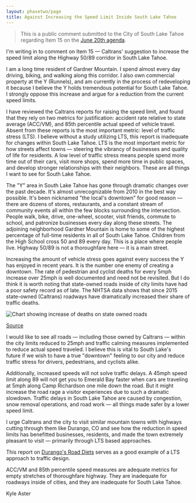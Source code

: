```yaml
---
layout: phasetwo/page
title: Against Increasing the Speed Limit Inside South Lake Tahoe
---
```


> This is a public comment submitted to the City of South Lake Tahoe regarding Item 15 on the [June 20th agenda](https://docs.google.com/gview?url=https%3A%2F%2Fgranicus_production_attachments.s3.amazonaws.com%2Fslt%2F5089f58293d6312485eca9123d20a9a40.pdf&embedded=true).

I'm writing in to comment on Item 15 — Caltrans' suggestion to increase the speed limit along the Highway 50/89 corridor in South Lake Tahoe.

I am a long time resident of Gardner Mountain. I spend almost every day driving, biking, and walking along this corridor. I also own commercial property at the Y (Runnels), and am currently in the process of redeveloping it because I believe the Y holds tremendous potential for South Lake Tahoe. I strongly oppose this increase and argue for a reduction from the current speed limits.

I have reviewed the Caltrans reports for raising the speed limit, and found that they rely on two metrics for justification: accident rate relative to state average (ACC/VM), and 85th percentile actual speed of vehicle travel. Absent from these reports is the most important metric: level of traffic stress (LTS). I believe without a study utilizing LTS, this report is inadequate for changes within South Lake Tahoe. LTS is the most important metric for how streets affect towns — steering the vibrancy of businesses and quality of life for residents. A low level of traffic stress means people spend more time out of their cars, visit more shops, spend more time in public spaces, and develop stronger relationships with their neighbors. These are all things I want to see for South Lake Tahoe.

The "Y" area in South Lake Tahoe has gone through dramatic changes over the past decade. It's almost unrecognizable from 2010 in the best way possible. It's been nicknamed "the local's downtown" for good reason — there are dozens of stores, restaurants, and a constant stream of community events all within the few blocks surrounding the intersection. People walk, bike, drive, one-wheel, scooter, visit friends, commute to school, and patronize businesses every day along these streets. The adjoining neighborhood Gardner Mountain is home to some of the highest percentage of full-time residents in all of South Lake Tahoe. Children from the High School cross 50 and 89 every day. This is a place where people live. Highway 50/89 is not a thoroughfare here — it is a main street.

Increasing the amount of vehicle stress goes against every success the Y has enjoyed in recent years. It is the number one enemy of creating a downtown. The rate of pedestrian and cyclist deaths for every 5mph increase over 25mph is well documented and need not be revisited. But I do think it is worth noting that state-owned roads inside of city limits have had a poor safety record as of late. The NHTSA data shows that since 2015 state-owned (Caltrans) roadways have dramatically increased their share of traffic deaths.

![Chart showing increase of deaths on state owned roads](https://assets.warpspire.com/images/southlake/annual-pedestrian-deaths-by-roadway-ownership.png)

[Source](https://data.bikeleague.org/nhtsa-data-bonus-roadway-ownership-data-shows-state-owned-roads-have-increasing-share-of-traffic-deaths/)

I would like to see all roads — including those owned by Caltrans — within the city limits reduced to 25mph and traffic calming measures implemented to reduce actual speed traveled. I believe this is vital to South Lake's future if we wish to have a true "downtown" feeling to our city and reduce traffic stress for drivers, pedestrians, and cyclists alike. 

Additionally, increased speeds will not solve traffic delays. A 45mph speed limit along 89 will not get you to Emerald Bay faster when cars are traveling at 5mph along Camp Richardson one mile down the road. But it might increase the road rage a visitor experiences due to such a dramatic slowdown. Traffic delays in South Lake Tahoe are caused by congestion, snow removal operations, and road work — all things made safer by a lower speed limit.

I urge Caltrans and the city to visit similar mountain towns with highways cutting through them like Durango, CO and see how the reduction in speed limits has benefitted businesses, residents, and made the town extremely pleasant to visit — primarily through LTS based approaches.

This report on [Durango's Road Diets](https://www.flydurango.com/DocumentCenter/View/7932/College-and-8th-Traffic-Study?bidId=) serves as a good example of a LTS approach to traffic design.

ACC/VM and 85th percentile speed measures are adequate metrics for empty stretches of thoroughfare highway. They are inadequate for roadways inside of cities, and they are inadequate for South Lake Tahoe.

Kyle Aster
